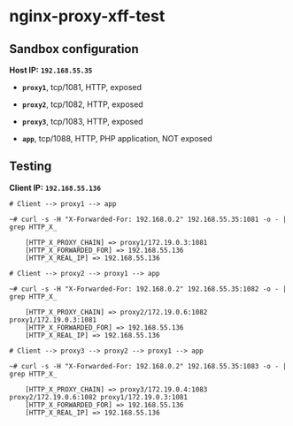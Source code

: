 # nginx-proxy-xff-test #

## Sandbox configuration ##

**Host IP:** **`192.168.55.35`**

- **`proxy1`**, tcp/1081, HTTP, exposed

- **`proxy2`**, tcp/1082, HTTP, exposed

- **`proxy3`**, tcp/1083, HTTP, exposed

- **`app`**, tcp/1088, HTTP, PHP application, NOT exposed

## Testing ##

**Client IP:** **`192.168.55.136`**

```
# Client --> proxy1 --> app

~# curl -s -H "X-Forwarded-For: 192.168.0.2" 192.168.55.35:1081 -o - | grep HTTP_X_
```
```
    [HTTP_X_PROXY_CHAIN] => proxy1/172.19.0.3:1081
    [HTTP_X_FORWARDED_FOR] => 192.168.55.136
    [HTTP_X_REAL_IP] => 192.168.55.136
```

```
# Client --> proxy2 --> proxy1 --> app

~# curl -s -H "X-Forwarded-For: 192.168.0.2" 192.168.55.35:1082 -o - | grep HTTP_X_
```
```
    [HTTP_X_PROXY_CHAIN] => proxy2/172.19.0.6:1082 proxy1/172.19.0.3:1081
    [HTTP_X_FORWARDED_FOR] => 192.168.55.136
    [HTTP_X_REAL_IP] => 192.168.55.136
```

```
# Client --> proxy3 --> proxy2 --> proxy1 --> app

~# curl -s -H "X-Forwarded-For: 192.168.0.2" 192.168.55.35:1083 -o - | grep HTTP_X_
```
```
    [HTTP_X_PROXY_CHAIN] => proxy3/172.19.0.4:1083 proxy2/172.19.0.6:1082 proxy1/172.19.0.3:1081
    [HTTP_X_FORWARDED_FOR] => 192.168.55.136
    [HTTP_X_REAL_IP] => 192.168.55.136
```
